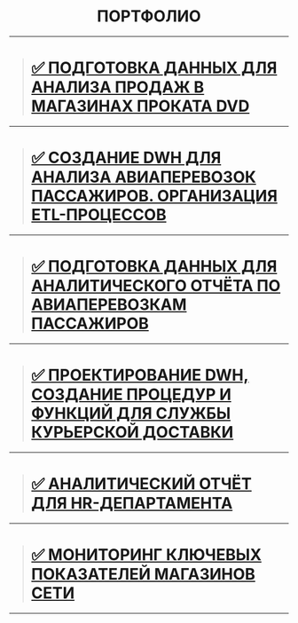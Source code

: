 <h1 align="center">ПОРТФОЛИО</h1>

---

> # [&#9989; ПОДГОТОВКА ДАННЫХ ДЛЯ АНАЛИЗА ПРОДАЖ В МАГАЗИНАХ ПРОКАТА DVD](portfolio/README_DVD_RENTAL_STORE.md)

---
> # [&#9989; СОЗДАНИЕ DWH ДЛЯ АНАЛИЗА АВИАПЕРЕВОЗОК ПАССАЖИРОВ. ОРГАНИЗАЦИЯ ETL-ПРОЦЕССОВ](portfolio/README_AIR_TRANSPORTATION_OF_PASSENGERS_DWH_ETL.md)

---
> # [&#9989; ПОДГОТОВКА ДАННЫХ ДЛЯ АНАЛИТИЧЕСКОГО ОТЧЁТА ПО АВИАПЕРЕВОЗКАМ ПАССАЖИРОВ](portfolio/README_ANALYSIS_OF_PASSENGER_AIR_TRANSPORTATION_DATA.md)

---
> # [&#9989; ПРОЕКТИРОВАНИЕ DWH, СОЗДАНИЕ ПРОЦЕДУР И ФУНКЦИЙ ДЛЯ СЛУЖБЫ КУРЬЕРСКОЙ ДОСТАВКИ](portfolio/README_COURIER_DELIVERY_OF_CORRESPONDENCE.md)

---
> # [&#9989; АНАЛИТИЧЕСКИЙ ОТЧЁТ ДЛЯ HR-ДЕПАРТАМЕНТА](portfolio/README_HR.md)
---

> # [&#9989; МОНИТОРИНГ КЛЮЧЕВЫХ ПОКАЗАТЕЛЕЙ МАГАЗИНОВ СЕТИ](portfolio/README_KPI_STORE_METRICS.md)

---
